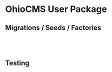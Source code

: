 # OhioCMS User Package

## Migrations / Seeds / Factories

```sudo composer dumpautoload
```

```php artisan vendor:publish --provider="Ohio\Core\Base\OhioCoreServiceProvider" --force
```

```composer run-script clear; sudo service php7.0-fpm restart;
``` 

```php artisan migrate:refresh --seed #re-run all migrations with seeds
```

## Testing

```phpunit -c vendor/ohiocms/core/src/base --coverage-html=vendor/ohiocms/core/src/base/tests/html
```